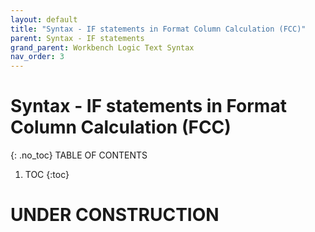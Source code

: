 ```yaml
---
layout: default
title: "Syntax - IF statements in Format Column Calculation (FCC)"
parent: Syntax - IF statements
grand_parent: Workbench Logic Text Syntax
nav_order: 3
---
```

# Syntax - IF statements in Format Column Calculation (FCC)
{: .no_toc}
TABLE OF CONTENTS 
1. TOC
{:toc}  
 
# UNDER CONSTRUCTION

